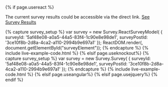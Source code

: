 {% if page.usereact %}
<p> The current survey results could be accessible via the direct link. <a href="http://dxsurvey.com/Results/Survey/5af48e08-a0a5-44a5-83f4-1c90e8e98de1" target="_blank">See Survey Results</a></p>
{% capture survey_setup %}
var survey = new Survey.ReactSurveyModel( { 
        surveyId: '5af48e08-a0a5-44a5-83f4-1c90e8e98de1',
        surveyPostId: '3ce10f8b-2d8a-4ca2-a110-2994b9e697a1'
    });
ReactDOM.render(<Survey.Survey model={survey} />, document.getElementById("surveyElement"));    
{% endcapture %}
{% include live-example-code.html %}
{% elsif page.useknockout%}
{% capture survey_setup %}
var survey = new Survey.Survey(
    { 
        surveyId: '5af48e08-a0a5-44a5-83f4-1c90e8e98de1',
        surveyPostId: '3ce10f8b-2d8a-4ca2-a110-2994b9e697a1'
    });
{% endcapture %}
{% include live-example-code.html %}
{% elsif page.useangular%}
{% elsif page.usejquery%}
{% endif %}